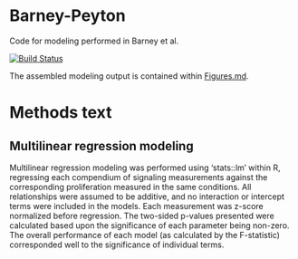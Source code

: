 # Barney-Peyton

Code for modeling performed in Barney et al.

[![Build Status](https://travis-ci.org/meyer-lab/Barney-Peyton.svg?branch=master)](https://travis-ci.org/meyer-lab/Barney-Peyton)

The assembled modeling output is contained within [Figures.md](https://github.com/meyer-lab/Barney-Peyton/blob/master/Figures.md).


# Methods text

## Multilinear regression modeling

Multilinear regression modeling was performed using ‘stats::lm’ within R, regressing each compendium of signaling measurements against the corresponding proliferation measured in the same conditions. All relationships were assumed to be additive, and no interaction or intercept terms were included in the models. Each measurement was z-score normalized before regression. The two-sided p-values presented were calculated based upon the significance of each parameter being non-zero. The overall performance of each model (as calculated by the F-statistic) corresponded well to the significance of individual terms.
